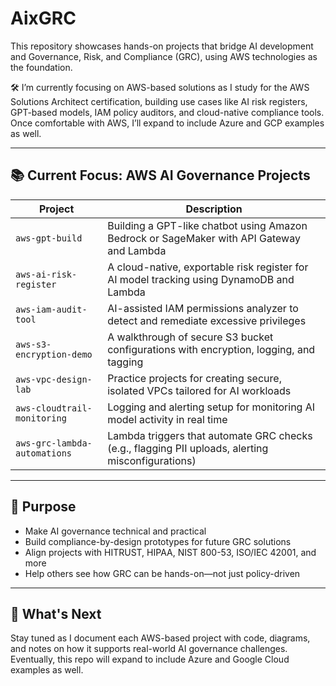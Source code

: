 # AixGRC

This repository showcases hands-on projects that bridge AI development and Governance, Risk, and Compliance (GRC), using AWS technologies as the foundation.

🛠️ I’m currently focusing on AWS-based solutions as I study for the AWS Solutions Architect certification, building use cases like AI risk registers, GPT-based models, IAM policy auditors, and cloud-native compliance tools. Once comfortable with AWS, I’ll expand to include Azure and GCP examples as well.

---

## 📚 Current Focus: AWS AI Governance Projects

| Project | Description |
|--------|-------------|
| `aws-gpt-build` | Building a GPT-like chatbot using Amazon Bedrock or SageMaker with API Gateway and Lambda |
| `aws-ai-risk-register` | A cloud-native, exportable risk register for AI model tracking using DynamoDB and Lambda |
| `aws-iam-audit-tool` | AI-assisted IAM permissions analyzer to detect and remediate excessive privileges |
| `aws-s3-encryption-demo` | A walkthrough of secure S3 bucket configurations with encryption, logging, and tagging |
| `aws-vpc-design-lab` | Practice projects for creating secure, isolated VPCs tailored for AI workloads |
| `aws-cloudtrail-monitoring` | Logging and alerting setup for monitoring AI model activity in real time |
| `aws-grc-lambda-automations` | Lambda triggers that automate GRC checks (e.g., flagging PII uploads, alerting misconfigurations) |

---

## 🎯 Purpose

- Make AI governance technical and practical  
- Build compliance-by-design prototypes for future GRC solutions  
- Align projects with HITRUST, HIPAA, NIST 800-53, ISO/IEC 42001, and more  
- Help others see how GRC can be hands-on—not just policy-driven

---

## 📌 What's Next

Stay tuned as I document each AWS-based project with code, diagrams, and notes on how it supports real-world AI governance challenges. Eventually, this repo will expand to include Azure and Google Cloud examples as well.


